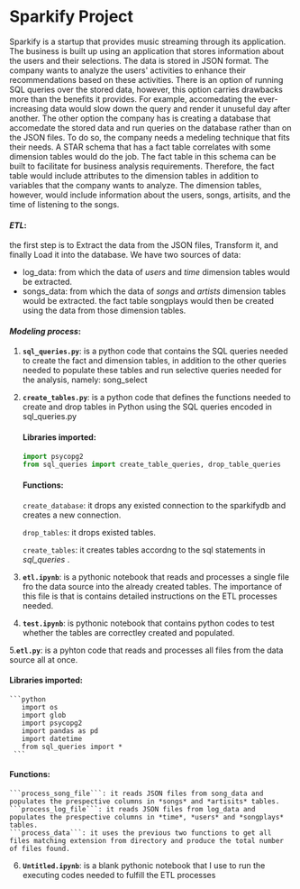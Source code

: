 # **Sparkify Project**
Sparkify is a startup that provides music streaming through its application. The business is built up using an application that stores information about the users and their selections. The data is stored in JSON format. The company wants to analyze the users' activities to enhance their recommendations based on these activities. There is an option of running SQL queries over the stored data, however, this option carries drawbacks more than the benefits it provides. For example, accomedating the ever-increasing data would slow down the query and render it unuseful day after another. 
The other option the company has is creating a database that accomedate the stored data and run queries on the database rather than on the JSON files. To do so, the company needs a medeling technique that fits their needs. A STAR schema that has a fact table correlates with some dimension tables would do the job.
The fact table in this schema can be built to facilitate for business analysis requirements. Therefore, the fact table would include attributes to the dimension tables in addition to variables that the company wants to analyze. The dimension tables, however, would include information about the users, songs, artisits, and the time of listening to the songs. 



#### *ETL*:
the first step is to Extract the data from the JSON files, Transform it, and finally Load it into the database.
We have two sources of data: 
- log_data: from which the data of *users* and *time* dimension tables would be extracted.
- songs_data: from which the data of *songs* and *artists* dimension tables would be extracted.
the fact table songplays would then be created using the data from those dimension tables.








#### *Modeling process*:
1. **`sql_queries.py`**: is a python code that contains the SQL queries needed to create the fact and dimension tables, in addition to the other queries needed to populate these tables and run selective queries needed for the analysis, namely: song_select

2. **`create_tables.py`**: is a python code that defines the functions needed to create and drop tables in Python using the SQL queries encoded in sql_queries.py
    #### Libraries imported:
     ```python
     import psycopg2
     from sql_queries import create_table_queries, drop_table_queries
     ```
      #### Functions:
      ```create_database```: it drops any existed connection to the sparkifydb and creates a new connection.

      ```drop_tables```: it drops existed tables.

      ```create_tables```: it creates tables accordng to the sql statements in *sql_queries* .

3. **`etl.ipynb`**: is a pythonic notebook that reads and processes a single file fro the data source into the already created tables. The importance of this file is that is contains detailed instructions on the ETL processes needed.

4. **`test.ipynb`**: is pythonic notebook that contains python codes to test whether the tables are correctley created and populated.

5.**`etl.py`**: is a pyhton code that reads and processes all files from the data source all at once.
   ####  Libraries imported:
    ```python
       import os
       import glob
       import psycopg2
       import pandas as pd
       import datetime 
       from sql_queries import * 
     ```
  
  ####   Functions:
    ```process_song_file```: it reads JSON files from song_data and populates the prespective columns in *songs* and *artisits* tables.
    ```process_log_file```: it reads JSON files from log_data and populates the prespective columns in *time*, *users* and *songplays* tables.
    ```process_data```: it uses the previous two functions to get all files matching extension from directory and produce the total number of files found.

6. **`Untitled.ipynb`**: is a blank pythonic notebook that I use to run the executing codes needed to fulfill the ETL processes



